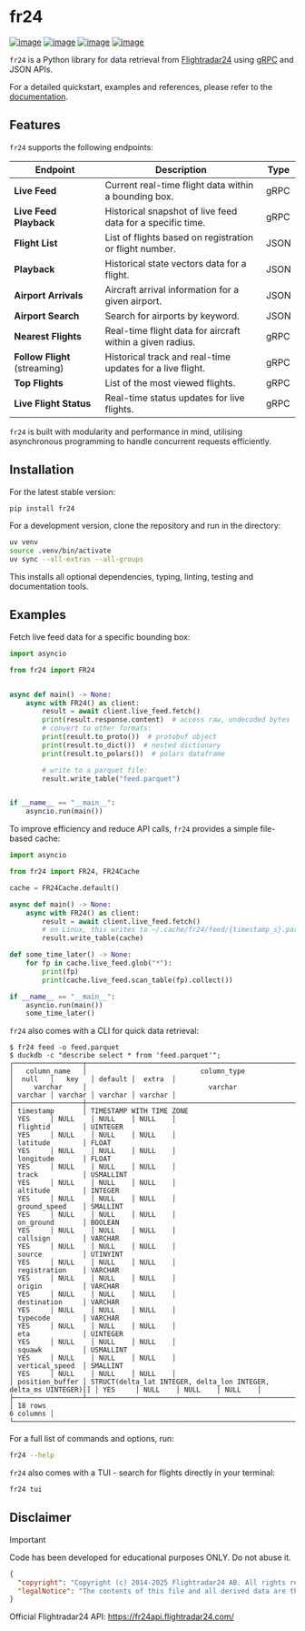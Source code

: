 # fr24

[![image](https://img.shields.io/pypi/v/fr24.svg)](https://pypi.python.org/pypi/fr24)
[![image](https://img.shields.io/pypi/l/fr24.svg)](https://pypi.python.org/pypi/fr24)
[![image](https://img.shields.io/pypi/pyversions/fr24.svg)](https://pypi.python.org/pypi/fr24)
[![image](https://img.shields.io/pypi/status/fr24)](https://pypi.python.org/pypi/fr24)

`fr24` is a Python library for data retrieval from [Flightradar24](https://flightradar24.com) using [gRPC](https://github.com/grpc/grpc/blob/master/doc/PROTOCOL-HTTP2.md) and JSON APIs.

For a detailed quickstart, examples and references, please refer to the [documentation](https://cathaypacific8747.github.io/fr24/usage/quickstart/).

## Features

`fr24` supports the following endpoints:

| Endpoint                      | Description                                                | Type |
| ----------------------------- | ---------------------------------------------------------- | ---- |
| **Live Feed**                 | Current real-time flight data within a bounding box.       | gRPC |
| **Live Feed Playback**        | Historical snapshot of live feed data for a specific time. | gRPC |
| **Flight List**               | List of flights based on registration or flight number.    | JSON |
| **Playback**                  | Historical state vectors data for a flight.                | JSON |
| **Airport Arrivals**          | Aircraft arrival information for a given airport.          | JSON |
| **Airport Search**            | Search for airports by keyword.                            | JSON |
| **Nearest Flights**           | Real-time flight data for aircraft within a given radius.  | gRPC |
| **Follow Flight** (streaming) | Historical track and real-time updates for a live flight.  | gRPC |
| **Top Flights**               | List of the most viewed flights.                           | gRPC |
| **Live Flight Status**        | Real-time status updates for live flights.                 | gRPC |
<!--
| **Live Trail**                | Real-time trail data for a flight.                             | gRPC   |
| **Historic Trail**            | Historical trail data for a flight.                            | gRPC   |
-->

`fr24` is built with modularity and performance in mind, utilising asynchronous programming to handle concurrent requests efficiently.

## Installation

For the latest stable version:

```sh
pip install fr24
```

For a development version, clone the repository and run in the directory:

```sh
uv venv
source .venv/bin/activate
uv sync --all-extras --all-groups
```

This installs all optional dependencies, typing, linting, testing and documentation tools.

## Examples

Fetch live feed data for a specific bounding box:

```py
import asyncio

from fr24 import FR24


async def main() -> None:
    async with FR24() as client:
        result = await client.live_feed.fetch()
        print(result.response.content)  # access raw, undecoded bytes
        # convert to other formats:
        print(result.to_proto())  # protobuf object
        print(result.to_dict())  # nested dictionary
        print(result.to_polars())  # polars dataframe

        # write to a parquet file:
        result.write_table("feed.parquet")


if __name__ == "__main__":
    asyncio.run(main())
```

To improve efficiency and reduce API calls, `fr24` provides a simple file-based cache:

```py
import asyncio

from fr24 import FR24, FR24Cache

cache = FR24Cache.default()

async def main() -> None:
    async with FR24() as client:
        result = await client.live_feed.fetch()
        # on Linux, this writes to ~/.cache/fr24/feed/{timestamp_s}.parquet
        result.write_table(cache)

def some_time_later() -> None:
    for fp in cache.live_feed.glob("*"):
        print(fp)
        print(cache.live_feed.scan_table(fp).collect())

if __name__ == "__main__":
    asyncio.run(main())
    some_time_later()
```

`fr24` also comes with a CLI for quick data retrieval:

```console
$ fr24 feed -o feed.parquet
$ duckdb -c "describe select * from 'feed.parquet'";
┌─────────────────┬───────────────────────────────────────────────────────────────────┬─────────┬─────────┬─────────┬─────────┐
│   column_name   │                            column_type                            │  null   │   key   │ default │  extra  │
│     varchar     │                              varchar                              │ varchar │ varchar │ varchar │ varchar │
├─────────────────┼───────────────────────────────────────────────────────────────────┼─────────┼─────────┼─────────┼─────────┤
│ timestamp       │ TIMESTAMP WITH TIME ZONE                                          │ YES     │ NULL    │ NULL    │ NULL    │
│ flightid        │ UINTEGER                                                          │ YES     │ NULL    │ NULL    │ NULL    │
│ latitude        │ FLOAT                                                             │ YES     │ NULL    │ NULL    │ NULL    │
│ longitude       │ FLOAT                                                             │ YES     │ NULL    │ NULL    │ NULL    │
│ track           │ USMALLINT                                                         │ YES     │ NULL    │ NULL    │ NULL    │
│ altitude        │ INTEGER                                                           │ YES     │ NULL    │ NULL    │ NULL    │
│ ground_speed    │ SMALLINT                                                          │ YES     │ NULL    │ NULL    │ NULL    │
│ on_ground       │ BOOLEAN                                                           │ YES     │ NULL    │ NULL    │ NULL    │
│ callsign        │ VARCHAR                                                           │ YES     │ NULL    │ NULL    │ NULL    │
│ source          │ UTINYINT                                                          │ YES     │ NULL    │ NULL    │ NULL    │
│ registration    │ VARCHAR                                                           │ YES     │ NULL    │ NULL    │ NULL    │
│ origin          │ VARCHAR                                                           │ YES     │ NULL    │ NULL    │ NULL    │
│ destination     │ VARCHAR                                                           │ YES     │ NULL    │ NULL    │ NULL    │
│ typecode        │ VARCHAR                                                           │ YES     │ NULL    │ NULL    │ NULL    │
│ eta             │ UINTEGER                                                          │ YES     │ NULL    │ NULL    │ NULL    │
│ squawk          │ USMALLINT                                                         │ YES     │ NULL    │ NULL    │ NULL    │
│ vertical_speed  │ SMALLINT                                                          │ YES     │ NULL    │ NULL    │ NULL    │
│ position_buffer │ STRUCT(delta_lat INTEGER, delta_lon INTEGER, delta_ms UINTEGER)[] │ YES     │ NULL    │ NULL    │ NULL    │
├─────────────────┴───────────────────────────────────────────────────────────────────┴─────────┴─────────┴─────────┴─────────┤
│ 18 rows                                                                                                           6 columns │
└─────────────────────────────────────────────────────────────────────────────────────────────────────────────────────────────┘
```

For a full list of commands and options, run:

```sh
fr24 --help
```

`fr24` also comes with a TUI - search for flights directly in your terminal:

```sh
fr24 tui
```

## Disclaimer

> [!IMPORTANT]  
> Code has been developed for educational purposes ONLY. Do not abuse it.

```json
{
  "copyright": "Copyright (c) 2014-2025 Flightradar24 AB. All rights reserved.",
  "legalNotice": "The contents of this file and all derived data are the property of Flightradar24 AB for use exclusively by its products and applications. Using, modifying or redistributing the data without the prior written permission of Flightradar24 AB is not allowed and may result in prosecutions."
}
```

Official Flightradar24 API: https://fr24api.flightradar24.com/